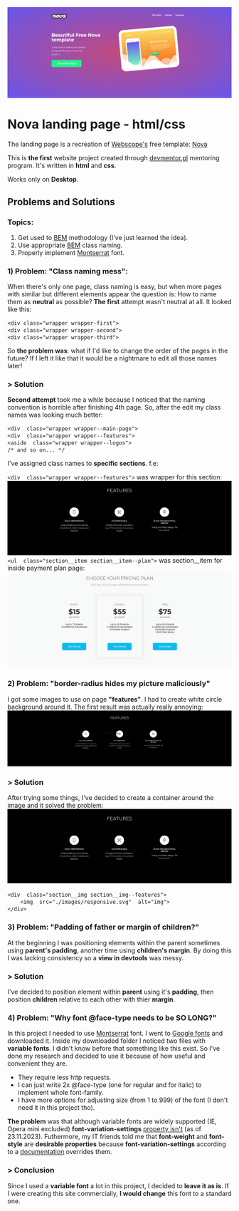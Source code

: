 ![Nova landing page](./IMG-README/main-page.png)
# Nova landing page - html/css
The landing page is a recreation of [Webscope's](https://themewagon.com/author/webscopeapp/) free template: [Nova](https://themewagon.com/themes/project-app-showasing-onepage-bootstrap-template-free-nova/)

This is **the first** website project created through [devmentor.pl](https://devmentor.pl/mentoring-javascript) mentoring program. It's written in **html** and **css**. 

Works only on **Desktop**.
## Problems and Solutions
### Topics:
1) Get used to [BEM](https://getbem.com/) methodology (I've just learned the idea).
2) Use appropriate [BEM](https://getbem.com/) class naming.
3) Properly implement [Montserrat](https://fonts.google.com/specimen/Montserrat) font.

### 1) Problem: "Class naming mess":
When there's only one page, class naming is easy, but when more pages with similar but different elements appear the question is: How to name them as **neutral** as possible? **The first** attempt wasn't neutral at all. It looked like this:
```
<div class="wrapper wrapper-first">
<div class="wrapper wrapper-second">
<div class="wrapper wrapper-third">
```
So **the problem was**: what if I'd like to change the order of the pages in the future? If I left it like that it would be a nightmare to edit all those names later!

### > Solution
**Second attempt** took me a while because I noticed that the naming convention is horrible after finishing 4th page.
So, after the edit my class names was looking much better:
```
<div  class="wrapper wrapper--main-page">
<div  class="wrapper wrapper--features">
<aside  class="wrapper wrapper--logos">
/* and so on... */
```
I've assigned class names to **specific sections**. f.e:

`<div  class="wrapper wrapper--features">` was wrapper for this section:
![](./IMG-README/1solution_1.png)
`<ul  class="section__item section__item--plan">` was section__item for inside payment plan page:
![](./IMG-README/1solution_2.png)
### 2) Problem: "border-radius hides my picture maliciously"
I got some images to use on page **"features"**. I had to create white circle background around it.
The first result was actually really annoying:
![](./IMG-README/2solution_2.png)
### > Solution
After trying some things, I've decided to create a container around the image and it solved the problem:
![](./IMG-README/2solution_1.png)
```
<div  class="section__img section__img--features">
	<img  src="./images/responsive.svg"  alt="img">
</div>
```
### 3) Problem: "Padding of father or margin of children?"
At the beginning I was positioning elements within the parent sometimes using **parent's padding**, another time using **children's margin**. By doing this I was lacking consistency so a **view in devtools** was messy.

### > Solution
I've decided to position element within **parent** using it's **padding**, then position **children** relative to each other with thier **margin**.

### 4) Problem: "Why font @face-type needs to be SO LONG?"
In this project I needed to use [Montserrat](https://fonts.google.com/specimen/Montserrat) font. I went to [Google fonts](https://fonts.google.com/) and downloaded it. Inside my downloaded folder I noticed two files with **variable fonts**. I didn't know before that something like this exist. So I've done my research and decided to use it because of how useful and convenient they are.

* They require less http requests.
* I can just write 2x @face-type (one for regular and for italic) to implement whole font-family.
* I have more options for adjusting size (from 1 to 999) of the font (I don't need it in this project tho).

**The problem** was that although variable fonts are widely supported (IE, Opera mini excluded) **font-variation-settings** [property isn't](https://caniuse.com/?search=font-variation-settings) (as of 23.11.2023). Futhermore, my IT friends told me that **font-weight** and **font-style** are **desirable properties** because **font-variation-settings** according to a [documentation](https://webreference.com/css/properties/font-variation-settings/) overrides them.

### > Conclusion
Since I used a **variable font** a lot in this project, I decided to **leave it as is**. If I were creating this site commercially, **I would change** this font to a standard one.